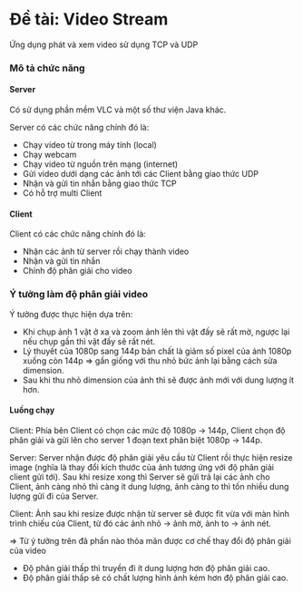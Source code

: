 # Đề tài: Video Stream
Ứng dụng phát và xem video sử dụng TCP và UDP
### Mô tả chức năng
#### Server
Có sử dụng phần mềm VLC và một số thư viện Java khác.

Server có các chức năng chính đó là:
- Chạy video từ trong máy tính (local)
- Chạy webcam
- Chạy video từ nguồn trên mạng (internet)
- Gửi video dưới dạng các ảnh tới các Client bằng giao thức UDP
- Nhận và gửi tin nhắn bằng giao thức TCP
- Có hỗ trợ multi Client

#### Client
Client có các chức năng chính đó là:
- Nhận các ảnh từ server rồi chạy thành video
- Nhận và gửi tin nhắn
- Chỉnh độ phân giải cho video

### Ý tưởng làm độ phân giải video
Ý tưởng được thực hiện dựa trên:
- Khi chụp ảnh 1 vật ở xa và zoom ảnh lên thì vật đấy sẽ rất mờ, ngược lại nếu chụp gần thì vật đấy sẽ rất nét.
- Lý thuyết của 1080p sang 144p bản chất là giảm số pixel của ảnh 1080p xuống còn 144p => gần giống với thu nhỏ bức ảnh lại bằng cách sửa dimension.
- Sau khi thu nhỏ dimension của ảnh thì sẽ được ảnh mới với dung lượng ít hơn.
#### Luồng chạy
Client: Phía bên Client có chọn các mức độ 1080p -> 144p, Client chọn độ phân giải và gửi lên cho server 1 đoạn text phân biệt 1080p -> 144p.

Server: Server nhận được độ phân giải yêu cầu từ Client rồi thực hiện resize image (nghĩa là thay đổi kích thước của ảnh tương ứng với độ phân giải client gửi tới). Sau khi resize xong thì Server sẽ gửi trả lại các ảnh cho Client, ảnh càng nhỏ thì càng ít dung lượng, ảnh càng to thì tốn nhiều dung lượng gửi đi của Server. 

Client: Ảnh sau khi resize được nhận từ server sẽ được fit vừa với màn hình trình chiếu của Client, từ đó các ảnh nhỏ -> ảnh mờ, ảnh to -> ảnh nét.

=> Từ ý tưởng trên đã phần nào thỏa mãn được cơ chế thay đổi độ phân giải của video
- Độ phân giải thấp thì truyền đi ít dung lượng hơn độ phân giải cao.
- Độ phân giải thấp sẽ có chất lượng hình ảnh kém hơn độ phân giải cao.
